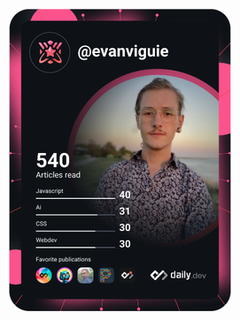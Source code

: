 <a href="https://app.daily.dev/DailyDevTips"><img src="https://github.com/EvanViguie/EvanViguie/blob/master/devcard.svg" width="400" alt="Evan Viguié's Dev Card"/></a>
